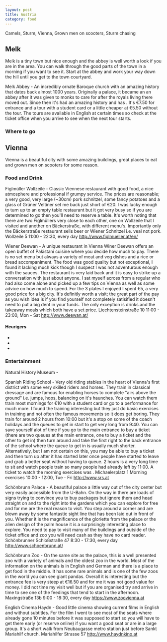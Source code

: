 ```yaml
---
layout: post
title: Austria
category: food
---
```

Camels, Sturm, Vienna, Grown men on scooters, Sturm chasing

## Melk
Melk is a tiny town but nice enough and the abbey is well worth a look if you are in the area. You can walk through the good parts of the town in a morning if you want to see it. Start at the abbey and work your way down the hill until you get to the town courtyard.

Melk Abbey - An incredibly ornate Baroque church with an amazing history that dates back almost 1000 years. Originally a palace, it became an an abbey after it was given to monks to care for after the royals living there moved out. Since then it's had an amazing history and has . It's €7.50 for entrance and a tour with a student card or a little cheaper at €5.50 without the tour. The tours are available in English at certain times so check at the ticket office when you arrive to see when the next tour starts.
### Where to go

## Vienna
Vienna is a beautiful city with some amazing buildings, great places to eat and grown men on scooters for some reason.

### Food and Drink
Figlmüller Wollzeile - Classic Viennese restaurant with good food, a nice atmosphere and professional if grumpy service. The prices are reasonable; a very good, very large (~30cm) pork schnitzel, some fancy potatoes and a glass of Grüner Veltiner set me back just short of €20. I was lucky enough to turn up to an empty table restaurant but it got very busy so if you are determined to go then you'll need to reserve a table. It's worth noting that there are two Figlmüllers very close to each other, one on Wollzeile that I visited and another on Bäckerstraße, with different menu's. Importantly only the Bäckerstraße restaurant sells beer or Wiener Schnitzel i.e. veal not pork.
Wollzeile 5
11:00 - 22:30, every day
http://www.figlmueller.at/en/

Wiener Deewan - A unique restaurant in Vienna Winer Deewan offers an open buffet of Pakistani cuisine where you decide how much to pay. There is no set menu but always a variety of meat and veg dishes and a rice or bread accompaniment. The food was good quality but not exceptional, I found it lacking much kick though I suspect I was not adventurous enough with the sauces. The restaurant is very laid back and it is easy to strike up a conversation with just about anyone. I sat myself across from a regular who had also come alone and picked up a few tips on Vienna as well as some advice on how much to spend. For the 3 plates I enjoyed I spent €5, a very good price for a big city. It's definitly worth a visit; the great part of the pay as you wish idea is if you find yourself not completely satisified it doesn't need to put a big dent in your funds. The only exception is drinks and the takeaway meals which both have a set price.
Liechtensteinstraße 10
11:00 - 23:00, Mon - Sat
http://www.deewan.at/

#### Heurigers
 - 
 - 
 - 
 
### Entertainment
Natural History Museum - 

Spanish Riding School - Very old riding stables in the heart of Vienna's first district with some very skilled riders and horses. They train in classical dressage and are famous for enabling horses to complete "airs above the ground" i.e. jumps, hops, balancing on it's haunches. You can watch them train most mornings for €10 with a student card or go to a performance for much more. I found the training interesting but they just do basic exercises in training and not often the famous movements so it does get boring. They train for around 2 hours from 10:00 but it's a stop on some of the coach holidays and the queues to get in start to get very long from 9:40. You can save yourself alot of time if you go to the main entrance to buy a ticket (there are two queues at the main entrance, one to buy a ticket and the other to get in) then turn around and take the first right to the back entrance of the school where the queue to get in is usually much shorter. Alternatively, but I am not certain on this, you may be able to buy a ticket and then turn up after it has started later once people have started to leave and grab a better seat without having to queue. 2 hours is a very long time to sit and watch people train so many people had already left by 11:00. A ticket to watch the morning exercises was .
Michaelerplatz 1
Morning exercises 10:00 - 12:00, Tue - Fri
http://www.srs.at

Schönbrunn Palace - A beautiful palace a little way out of the city center but very easily accessible from the U-Bahn. On the way in there are loads of signs trying to convince you to buy packages but ignore them and head straight on and to the right into the gardens which you can explore for free and for me are the real reason to visit. You step around a corner and are blown away by some fantastic sight line that has been laid out in front of you. Whether it is the magnificence of the gloriette from the palace or the alien design of the palm house it is a surprisingly interesting place to explore. You need to pay to visit many of the buildings and outside of the ticket office and zoo you will need cash as they have no card reader.
Schönbrunner Schloßstraße 47
8:30 - 17:30, every day
http://www.schoenbrunn.at/

Schönbrunn Zoo - On the same site as the palace, this is a well presented zoo with a variety of animals and the oldest zoo in the world. Most of the information on the animals is in English and German and there is a place to get food in the middle. It has some rare animals and is one of the few zoos in the world you can see giant pandas. Overall it is interesting but the entrance fee is very steep at €16.50 and for me it was not good value for money. I did not time my visit well but if you are organised try and arrive in time to see one of the feedings that tend to start in the afternoon.
Maxingstraße 13b
9:00 - 18:30, every day
https://www.zoovienna.at

English Cinema Haydn - Good little cinema showing current films in English and without subtitles. For the film I went to see most of the seats where already gone 10 minutes before it was supposed to start so you will have to get there early (or reserve online) if you want a good seat or are in a large group. It's a short walk from Neubaugasse metro station just before Sankt Mariahilf church.
Mariahilfer Strasse 57
http://www.haydnkino.at